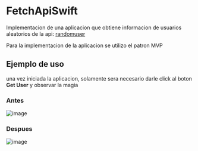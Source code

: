 # FetchApiSwift

Implementacion de una aplicacion que obtiene informacion de usuarios aleatorios de la api: [randomuser](https://randomuser.me/api/)

Para la implementacion de la aplicacion se utilizo el patron MVP

## Ejemplo de uso 
una vez iniciada la aplicacion, solamente sera necesario darle click al boton **Get User** y observar la magia


### Antes
![image](https://user-images.githubusercontent.com/41601470/187318783-2a5ab9d2-e59c-4b04-b4ef-226f61258ea0.png)

### Despues
![image](https://user-images.githubusercontent.com/41601470/187318833-6c075776-d4bf-44df-8627-c08d1c162d8f.png)
